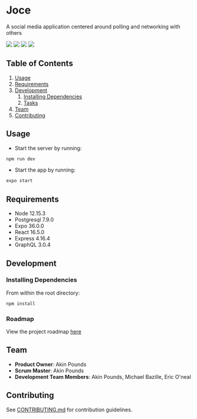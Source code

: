 # Joce
  A social media application centered around polling and networking with others
  
  ![](https://res.cloudinary.com/https-pilot-tune-herokuapp-com/image/upload/v1602264321/Joce_-_Portrait_-_Master_-_RGB_vejqpl_h75hky.svg)
  ![](https://res.cloudinary.com/https-pilot-tune-herokuapp-com/image/upload/v1602265185/template_primary_ywpho0.jpg)
  ![](https://res.cloudinary.com/https-pilot-tune-herokuapp-com/image/upload/v1602265364/template_primary_1_hwczzv.jpg)
  ![](https://res.cloudinary.com/https-pilot-tune-herokuapp-com/image/upload/v1602265355/template_primary_rl6pu2.png)
  

## Table of Contents

1. [Usage](#Usage)
1. [Requirements](#requirements)
1. [Development](#development)
    1. [Installing Dependencies](#installing-dependencies)
    1. [Tasks](#tasks)
1. [Team](#team)
1. [Contributing](#contributing) 


## Usage

- Start the server by running: 

```sh
npm run dev
```

- Start the app by running: 
```sh
expo start
```

## Requirements

- Node 12.15.3
- Postgresql 7.9.0
- Expo 36.0.0
- React 16.5.0
- Express 4.16.4
- GraphQL 3.0.4

## Development

### Installing Dependencies

From within the root directory:

```sh
npm install
```

### Roadmap

View the project roadmap [here](https://github.com/serverusnola/Guardian/issues)

## Team

  - __Product Owner__: Akin Pounds
  - __Scrum Master__: Akin Pounds
  - __Development Team Members__: Akin Pounds, Michael Bazille, Eric O'neal


## Contributing

See [CONTRIBUTING.md](https://github.com/serverusnola/Guardian/blob/master/CONTRIBUTING.md) for contribution guidelines.
